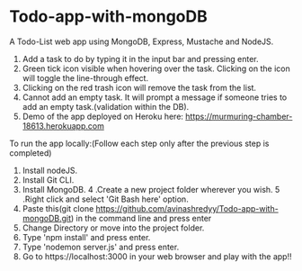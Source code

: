 # Todo-app-with-mongoDB

A Todo-List web app using MongoDB, Express, Mustache and NodeJS.

1. Add a task to do by typing it in the input bar and pressing enter.
2. Green tick icon visible when hovering over the task. Clicking on the icon will toggle the line-through effect.
3. Clicking on the red trash icon will remove the task from the list.
4. Cannot add an empty task. It will prompt a message if someone tries to add an empty task.(validation within the DB).
5. Demo of the app deployed on Heroku here: https://murmuring-chamber-18613.herokuapp.com

To run the app locally:(Follow each step only after the previous step is completed)

1. Install nodeJS.
2. Install Git CLI.
3. Install MongoDB.
4 .Create a new project folder wherever you wish.
5 .Right click and select 'Git Bash here' option.
6. Paste this(git clone https://github.com/avinashredyy/Todo-app-with-mongoDB.git) in the command line and press enter
7. Change Directory or move into the project folder.
8. Type 'npm install' and press enter.
9. Type 'nodemon server.js' and press enter.
10. Go to https://localhost:3000 in your web browser and play with the app!!
